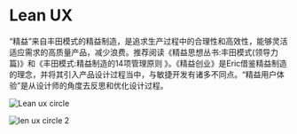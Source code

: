# Lean UX

“精益”来自丰田模式的精益制造，是追求生产过程中的合理性和高效性，能够灵活适应需求的高质量产品，减少浪费。推荐阅读《精益思想丛书:丰田模式(领导力篇)》和《丰田模式:精益制造的14项管理原则 》。《精益创业》是Eric借鉴精益制造的理念，并将其引入产品设计过程当中，与敏捷开发有诸多不同点。“精益用户体验”是从设计师的角度去反思和优化设计过程。

![Lean ux circle](https://static.jovi.cc/lean-ux-product-stewardship-integrated-teams-8-728.jpg)

![len ux circle 2](https://static.jovi.cc/1_WveYEpiynF2jAdF8sUQMAQ.png)